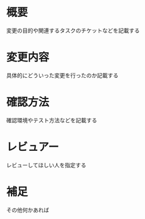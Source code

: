 # 概要
変更の目的や関連するタスクのチケットなどを記載する

# 変更内容
具体的にどういった変更を行ったのか記載する

# 確認方法
確認環境やテスト方法などを記載する

# レビュアー
レビューしてほしい人を指定する

# 補足
その他何かあれば
